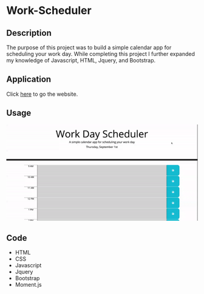 # Work-Scheduler

## Description

The purpose of this project was to build a simple calendar app for scheduling your work day. While completing this project I further expanded my knowledge of Javascript,
HTML, Jquery, and Bootstrap.

## Application
Click [here](https://parkerlacey.github.io/Work-Scheduler/) to go the website.

## Usage

   ![Video of workday scheduler](assets/workdayscheduler.gif)
   
## Code
* HTML
* CSS
* Javascript
* Jquery
* Bootstrap
* Moment.js


